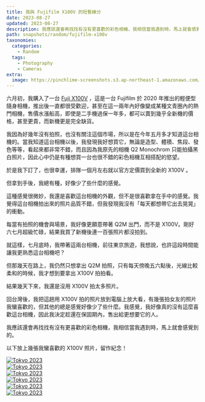 ```yaml
---
title: 我與 Fujifilm X100V 的短暫緣分
date: 2023-08-27
updated: 2023-08-27
description: 我應該還會再找找有沒有更喜歡的彩色相機，我相信當我遇到時，馬上就會感覺到的。
path: snapshots/random/fujifilm-x100v
taxonomies:
  categories: 
    - Random
  tags: 
    - Photography
    - Cameras
extra:
  image: https://pinchlime-screenshots.s3.ap-northeast-1.amazonaws.com/DSCF2058_drI438.webp
---
```


六月初，我購入了一台 [Fuji X100V](https://www.fujifilm.com.tw/personal/digitalcamera/fujifilm_x100v/index.html) ，這是一台 Fujifilm 於 2020 年推出的輕便型隨身相機，推出後一直都很受歡迎，甚至在這一兩年內好像變成某種文青圈內的熱門相機，售價水漲船高，即使是二手機過保一年多，都可以賣到幾乎全新機的價格，甚至更貴，而新機更是完全缺貨。

我因為好幾年沒有拍照，也沒有關注這個市場，所以是在今年五月多才知道這台相機的。當我知道這台相機以後，我發現我好想買它，無論是造型、體積、焦段、發色等等，看起來都非常不錯，而且因為我原先的相機 Q2 Monochrom 只能拍攝黑白照片，因此心中仍是有種想買一台也很不錯的彩色相機互相搭配的慾望。

於是我下訂了，也很幸運，排隊一個月左右就以官方定價買到全新的 X100V 。

但拿到手後，我總有種，好像少了些什麼的感覺。

這種感覺很微妙，我還是喜歡這台相機的外觀，但不是很喜歡拿在手中的感覺。我覺得這台相機拍出來的照片品質不錯，但我發現我沒有「每天都想帶它出去晃晃」的衝動。

每當有拍照的機會與場景，我好像更願意帶著 Q2M 出門，而不是 X100V。剛好六七月超級忙碌，結果我買了新機後連一百張照片都沒拍到。

就這樣，七月底時，我帶著這兩台相機，前往東京旅遊，我想說，也許這段時間能讓我更熟悉這台相機吧？

但那幾天在路上，我仍然只想拿出 Q2M 拍照，只有每天傍晚五六點後，光線比較柔和的時候，我才想到要拿出 X100V 拍拍看。

結果幾天下來，我還是沒用 X100V 拍太多照片。

回台灣後，我把這趟用 X100V 拍的照片放到電腦上放大看，有幾張拍女友的照片我蠻喜歡的，但其他的總是感覺好像少了些什麼。我感覺，我好像真的沒有這麼喜歡這台相機，因此我決定趁還在保固期內，售出給更想要它的人。

我應該還會再找找有沒有更喜歡的彩色相機，我相信當我遇到時，馬上就會感覺到的。

以下放上幾張我蠻喜歡的 X100V 照片，留作紀念！


<a href="https://pinchlime-screenshots.s3.ap-northeast-1.amazonaws.com/DSCF2105_dwbBXF.webp" data-fancybox data-caption="Tokyo 2023">
  <img src="https://pinchlime-screenshots.s3.ap-northeast-1.amazonaws.com/DSCF2105_dwbBXF.webp" loading="lazy" alt="Tokyo 2023" align="center" />
</a>
<br>

<a href="https://pinchlime-screenshots.s3.ap-northeast-1.amazonaws.com/DSCF2071_Jf4IKk.webp" data-fancybox data-caption="Tokyo 2023">
  <img src="https://pinchlime-screenshots.s3.ap-northeast-1.amazonaws.com/DSCF2071_Jf4IKk.webp" loading="lazy" alt="Tokyo 2023" align="center" />
</a>
<br>

<a href="https://pinchlime-screenshots.s3.ap-northeast-1.amazonaws.com/DSCF2106_mN7O4f.webp" data-fancybox data-caption="Tokyo 2023">
  <img src="https://pinchlime-screenshots.s3.ap-northeast-1.amazonaws.com/DSCF2106_mN7O4f.webp" loading="lazy" alt="Tokyo 2023" align="center" />
</a>
<br>

<a href="https://pinchlime-screenshots.s3.ap-northeast-1.amazonaws.com/DSCF2075_pPPb0W.webp" data-fancybox data-caption="Tokyo 2023">
  <img src="https://pinchlime-screenshots.s3.ap-northeast-1.amazonaws.com/DSCF2075_pPPb0W.webp" loading="lazy" alt="Tokyo 2023" align="center" />
</a>
<br>

<a href="https://pinchlime-screenshots.s3.ap-northeast-1.amazonaws.com/DSCF2058_drI438.webp" data-fancybox data-caption="Tokyo 2023">
  <img src="https://pinchlime-screenshots.s3.ap-northeast-1.amazonaws.com/DSCF2058_drI438.webp" loading="lazy" alt="Tokyo 2023" align="center" />
</a>
<br>

<a href="https://pinchlime-screenshots.s3.ap-northeast-1.amazonaws.com/DSCF2059_JxUEea.webp" data-fancybox data-caption="Tokyo 2023">
  <img src="https://pinchlime-screenshots.s3.ap-northeast-1.amazonaws.com/DSCF2059_JxUEea.webp" loading="lazy" alt="Tokyo 2023" align="center" />
</a>
<br>